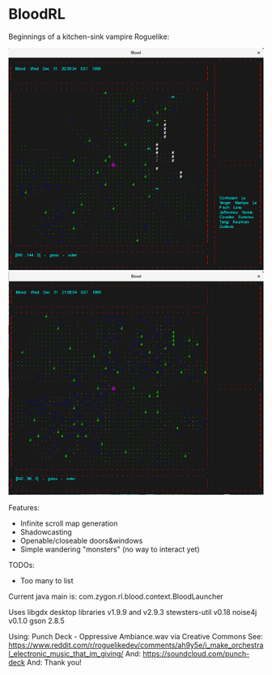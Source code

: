 # BloodRL
Beginnings of a kitchen-sink vampire Roguelike:

![Alt text](/images/BloodRL3.png?raw=true "Blood")
![Alt text](/images/BloodRL4.png?raw=true "Blood")

Features: 
* Infinite scroll map generation
* Shadowcasting
* Openable/closeable doors&windows
* Simple wandering "monsters" (no way to interact yet)

TODOs:
* Too many to list

Current java main is:
com.zygon.rl.blood.context.BloodLauncher

Uses libgdx desktop libraries v1.9.9 and v2.9.3
stewsters-util v0.18
noise4j v0.1.0
gson 2.8.5

Using: Punch Deck - Oppressive Ambiance.wav via Creative Commons
See: https://www.reddit.com/r/roguelikedev/comments/ah9y5e/i_make_orchestral_electronic_music_that_im_giving/
And: https://soundcloud.com/punch-deck
And: Thank you!
